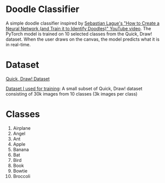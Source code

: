 # Doodle Classifier

A simple doodle classifier inspired by [Sebastian Lague's "How to Create a Neural Network (and Train it to Identify Doodles)" YouTube video](https://youtu.be/hfMk-kjRv4c?t=2905). The PyTorch model is trained on 10 selected classes from the Quick, Draw! dataset. When the user draws on the canvas, the model predicts what it is in real-time.

# Dataset

[Quick, Draw! Dataset](https://github.com/googlecreativelab/quickdraw-dataset)

[Dataset I used for training](https://www.kaggle.com/datasets/jhunbrianandam/quickdraw10-dataset): A small subset of Quick, Draw! dataset consisting of 30k images from 10 classes (3k images per class)

# Classes

1. Airplane
2. Angel
3. Ant
4. Apple
5. Banana
6. Bat
7. Bird
8. Book
9. Bowtie
10. Broccoli
